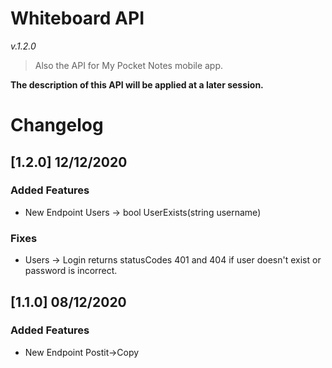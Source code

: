 # Whiteboard API
*v.1.2.0*

> Also the API for My Pocket Notes mobile app.

**The description of this API will be applied at a later session.**

# Changelog

## [1.2.0] 12/12/2020

### Added Features
- New Endpoint Users -> bool UserExists(string username)

### Fixes
- Users -> Login returns statusCodes 401 and 404 if user doesn't exist or password is incorrect.

## [1.1.0] 08/12/2020

### Added Features
- New Endpoint Postit->Copy